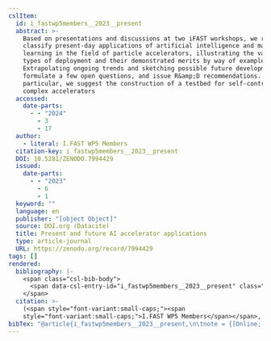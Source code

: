 ```yaml
---
cslItem:
  id: i_fastwp5members__2023__present
  abstract: >-
    Based on presentations and discussions at two iFAST workshops, we review and
    classify present-day applications of artificial intelligence and machine
    learning in the field of particle accelerators, illustrating the various
    types of deployment and their demonstrated merits by way of example.
    Extrapolating ongoing trends and sketching possible future developments, we
    formulate a few open questions, and issue R&amp;D recommendations. In
    particular, we suggest the construction of a testbed for self-controlling
    complex accelerators
  accessed:
    date-parts:
      - - "2024"
        - 3
        - 17
  author:
    - literal: I.FAST WP5 Members
  citation-key: i_fastwp5members__2023__present
  DOI: 10.5281/ZENODO.7994429
  issued:
    date-parts:
      - - "2023"
        - 6
        - 1
  keyword: ""
  language: en
  publisher: "[object Object]"
  source: DOI.org (Datacite)
  title: Present and future AI accelerator applications
  type: article-journal
  URL: https://zenodo.org/record/7994429
tags: []
rendered:
  bibliography: |-
    <span class="csl-bib-body">
      <span data-csl-entry-id="i_fastwp5members__2023__present" class="csl-entry"><span class='author-bib'>I.FAST WP5 Members</span>. <span class='date-bib'>(2023)</span>. <span class='title'><b><i>Present and future AI accelerator applications</i></b></span>. <span class='URL'><a href='https://doi.org/10.5281/ZENODO.7994429'>LINK</a></span></span>
    </span>
  citation: >-
    (<span style="font-variant:small-caps;"><span
    style="font-variant:small-caps;">I.FAST WP5 Members</span></span>, 2023)
bibTex: "@article{i_fastwp5members__2023__present,\n\tnote = {[Online; accessed 2024-03-17]},\n\tauthor = {{I.FAST WP5 Members}},\n\tdoi = {10.5281/ZENODO.7994429},\n\tyear = {2023},\n\tmonth = {jun 1},\n\tpublisher = {[object Object]},\n\ttitle = {Present and future {AI} accelerator applications},\n\turl = {https://zenodo.org/record/7994429},\n}\n\n"
---
```

